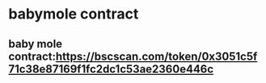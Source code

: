 # babymole contract

## baby mole contract:https://bscscan.com/token/0x3051c5f71c38e87169f1fc2dc1c53ae2360e446c
